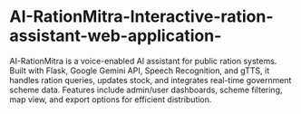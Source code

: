 # AI-RationMitra-Interactive-ration-assistant-web-application-
AI-RationMitra is a voice-enabled AI assistant for public ration systems. Built with Flask, Google Gemini API, Speech Recognition, and gTTS, it handles ration queries, updates stock, and integrates real-time government scheme data. Features include admin/user dashboards, scheme filtering, map view, and export options for efficient distribution.
